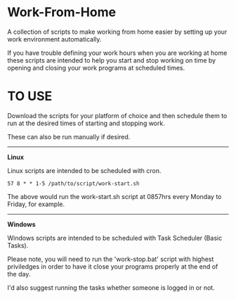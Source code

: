 # Work-From-Home

A collection of scripts to make working from home easier by setting up your work environment automatically.

If you have trouble defining your work hours when you are working at home these scripts are intended to help you start and stop working on time by opening and closing your work programs at scheduled times.



# TO USE

Download the scripts for your platform of choice and then schedule them to run at the desired times of starting and stopping work.

These can also be run manually if desired.

<hr>

**Linux**

Linux scripts are intended to be scheduled with cron.

    57 8 * * 1-5 /path/to/script/work-start.sh 

The above would run the work-start.sh script at 0857hrs every Monday to Friday, for example.

<hr>

**Windows**

Windows scripts are intended to be scheduled with Task Scheduler (Basic Tasks).

Please note, you will need to run the 'work-stop.bat' script with highest priviledges in order to have it close your programs properly at the end of the day.

I'd also suggest running the tasks whether someone is logged in or not.

